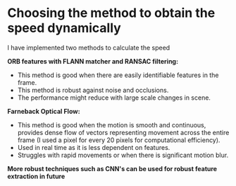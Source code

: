 # Choosing the method to obtain the speed dynamically
I have implemented two methods to calculate the speed

**ORB features with FLANN matcher and RANSAC filtering:**
* This method is good when there are easily identifiable features in the frame.
* This method is robust against noise and occlusions.
* The performance might reduce with large scale changes in scene.

**Farneback Optical Flow:**

* This method is good when the motion is smooth and continuous, provides dense flow of vectors representing movement across the entire frame (I used a pixel for every 20 pixels for computational efficiency).
* Used in real time as it is less dependent on features.
* Struggles with rapid movements or when there is significant motion blur.

**More robust techniques such as CNN's can be used for robust feature extraction in future**
	

